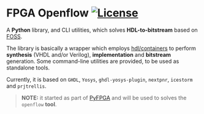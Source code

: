 # FPGA Openflow [![License](https://img.shields.io/badge/License-GPL--3.0-darkgreen?style=flat-square)](LICENSE)

A **Python** library, and CLI utilities, which solves **HDL-to-bitstream**
based on [FOSS](https://en.wikipedia.org/wiki/Free_and_open-source_software).

The library is basically a wrapper which employs
[hdl/containers](https://github.com/hdl/containers) to perform **synthesis**
(VHDL and/or Verilog), **implementation** and **bitstream** generation.
Some command-line utilities are provided, to be used as standalone tools.

Currently, it is based on `GHDL`, `Yosys`, `ghdl-yosys-plugin`, `nextpnr`,
`icestorm` and `prjtrellis`.

> **NOTE:** it started as part of [PyFPGA](https://github.com/PyFPGA/pyfpga)
> and will be used to solves the `openflow` **tool**.
